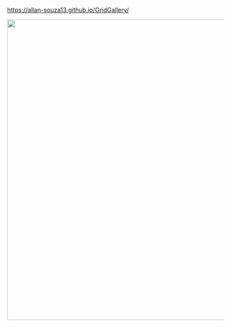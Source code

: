 
<a align="center">https://allan-souza13.github.io/GridGallery/</a>
 
<div align="center">
<img src="https://github.com/Allan-Souza13/GridGallery/assets/77082266/8ce0d29e-16ad-439d-a4ed-e273cfb422bf" width="700px" />
</div>
